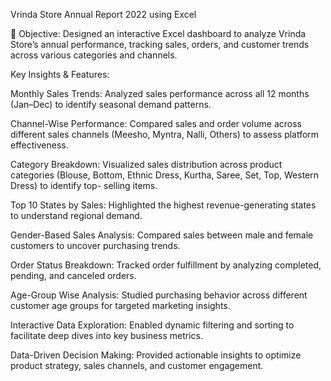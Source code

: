 Vrinda Store Annual Report 2022 using Excel

🔹 Objective: Designed an interactive Excel dashboard to analyze Vrinda Store’s annual performance, tracking sales, orders, and customer trends across various 
   categories and channels.

Key Insights & Features:

  Monthly Sales Trends: Analyzed sales performance across all 12 months (Jan–Dec) to identify seasonal demand patterns.

  Channel-Wise Performance: Compared sales and order volume across different sales channels (Meesho, Myntra, Nalli, Others) to assess platform effectiveness.

  Category Breakdown: Visualized sales distribution across product categories (Blouse, Bottom, Ethnic Dress, Kurtha, Saree, Set, Top, Western Dress) to identify top- 
   selling items.

   Top 10 States by Sales: Highlighted the highest revenue-generating states to understand regional demand.

   Gender-Based Sales Analysis: Compared sales between male and female customers to uncover purchasing trends.

   Order Status Breakdown: Tracked order fulfillment by analyzing completed, pending, and canceled orders.

   Age-Group Wise Analysis: Studied purchasing behavior across different customer age groups for targeted marketing insights.

   Interactive Data Exploration: Enabled dynamic filtering and sorting to facilitate deep dives into key business metrics.

   Data-Driven Decision Making: Provided actionable insights to optimize product strategy, sales channels, and customer engagement.
